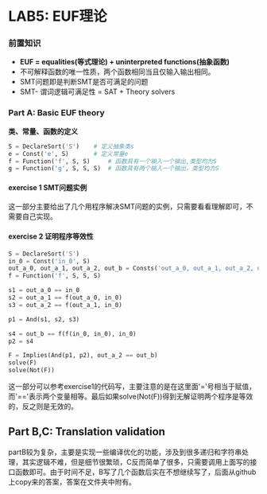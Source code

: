 # LAB5: EUF理论

### 前置知识

- **EUF = equalities(等式理论) + uninterpreted functions(抽象函数)** 
- 不可解释函数的唯一性质，两个函数相同当且仅输入输出相同。
- SMT问题即是判断SMT是否可满足的问题 
- SMT- 谓词逻辑可满足性 = SAT + Theory solvers

### Part A: Basic EUF theory

**类、常量、函数的定义**

```python
S = DeclareSort('S')	# 定义抽象类s
e = Const('e', S)		# 定义常量e
f = Function('f', S, S)		# 函数具有一个输入一个输出,类型均为S
g = Function('g', S, S, S)	# 函数具有两个输入一个输出，类型均为S
```

#### exercise 1 SMT问题实例

​	这一部分主要给出了几个用程序解决SMT问题的实例，只需要看看理解即可，不需要自己实现。

#### exercise 2  证明程序等效性

```python
S = DeclareSort('S')
in_0 = Const('in_0', S)
out_a_0, out_a_1, out_a_2, out_b = Consts('out_a_0, out_a_1, out_a_2, out_b', S)
f = Function('f', S, S, S)

s1 = out_a_0 == in_0
s2 = out_a_1 == f(out_a_0, in_0)
s3 = out_a_2 == f(out_a_1, in_0)

p1 = And(s1, s2, s3)

s4 = out_b == f(f(in_0, in_0), in_0)
p2 = s4

F = Implies(And(p1, p2), out_a_2 == out_b)
solve(F)
solve(Not(F))
```

这一部分可以参考exercise1的代码写，主要注意的是在这里面'='号相当于赋值，而'=='表示两个变量相等。最后如果solve(Not(F))得到无解证明两个程序是等效的，反之则是无效的。

## Part B,C: Translation validation

partB较为复杂，主要是实现一些编译优化的功能，涉及到很多递归和字符串处理，其实逻辑不难，但是细节很繁琐，C反而简单了很多，只需要调用上面写的接口函数即可。由于时间不足，B写了几个函数后实在不想继续写了，后面从github上copy来的答案，答案在文件夹中附有。

